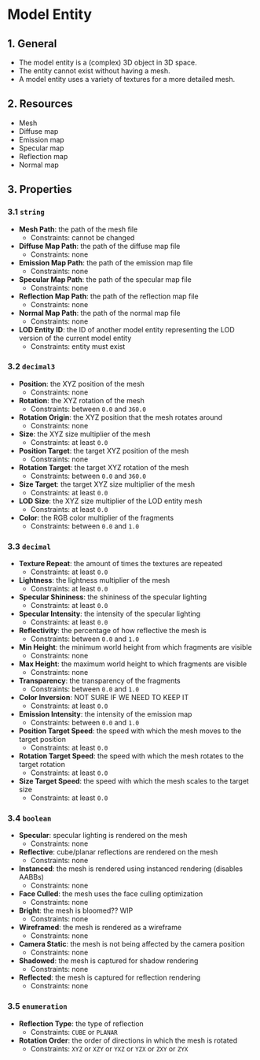 # Model Entity

## 1. General

- The model entity is a (complex) 3D object in 3D space.
- The entity cannot exist without having a mesh.
- A model entity uses a variety of textures for a more detailed mesh.

## 2. Resources

- Mesh
- Diffuse map
- Emission map
- Specular map
- Reflection map
- Normal map

## 3. Properties

### 3.1 `string`

- **Mesh Path**: the path of the mesh file
  - Constraints: cannot be changed
- **Diffuse Map Path**: the path of the diffuse map file
  - Constraints: none
- **Emission Map Path**: the path of the emission map file
  - Constraints: none
- **Specular Map Path**: the path of the specular map file
  - Constraints: none
- **Reflection Map Path**: the path of the reflection map file
  - Constraints: none
- **Normal Map Path**: the path of the normal map file
  - Constraints: none
- **LOD Entity ID**: the ID of another model entity representing the LOD version of the current model entity
  - Constraints: entity must exist

### 3.2 `decimal3`

- **Position**: the XYZ position of the mesh
  - Constraints: none
- **Rotation**: the XYZ rotation of the mesh
  - Constraints: between `0.0` and `360.0`
- **Rotation Origin**: the XYZ position that the mesh rotates around
  - Constraints: none
- **Size**: the XYZ size multiplier of the mesh
  - Constraints: at least `0.0`
- **Position Target**: the target XYZ position of the mesh
  - Constraints: none
- **Rotation Target**: the target XYZ rotation of the mesh
  - Constraints: between `0.0` and `360.0`
- **Size Target**: the target XYZ size multiplier of the mesh
  - Constraints: at least `0.0`
- **LOD Size**: the XYZ size multiplier of the LOD entity mesh
  - Constraints: at least `0.0`
- **Color**: the RGB color multiplier of the fragments
  - Constraints: between `0.0` and `1.0`

### 3.3 `decimal`

- **Texture Repeat**: the amount of times the textures are repeated
  - Constraints: at least `0.0`
- **Lightness**: the lightness multiplier of the mesh
  - Constraints: at least `0.0`
- **Specular Shininess**: the shininess of the specular lighting
  - Constraints: at least `0.0`
- **Specular Intensity**: the intensity of the specular lighting
  - Constraints: at least `0.0`
- **Reflectivity**: the percentage of how reflective the mesh is
  - Constraints: between `0.0` and `1.0`
- **Min Height**: the minimum world height from which fragments are visible
  - Constraints: none
- **Max Height**: the maximum world height to which fragments are visible
  - Constraints: none
- **Transparency**: the transparency of the fragments
  - Constraints: between `0.0` and `1.0`
- **Color Inversion**: NOT SURE IF WE NEED TO KEEP IT
  - Constraints: at least `0.0`
- **Emission Intensity**: the intensity of the emission map
  - Constraints: between `0.0` and `1.0`
- **Position Target Speed**: the speed with which the mesh moves to the target position
  - Constraints: at least `0.0`
- **Rotation Target Speed**: the speed with which the mesh rotates to the target rotation
  - Constraints: at least `0.0`
- **Size Target Speed**: the speed with which the mesh scales to the target size
  - Constraints: at least `0.0`

### 3.4 `boolean`

- **Specular**: specular lighting is rendered on the mesh
  - Constraints: none
- **Reflective**: cube/planar reflections are rendered on the mesh
  - Constraints: none
- **Instanced**: the mesh is rendered using instanced rendering (disables AABBs)
  - Constraints: none
- **Face Culled**: the mesh uses the face culling optimization
  - Constraints: none
- **Bright**: the mesh is bloomed?? WIP
  - Constraints: none
- **Wireframed**: the mesh is rendered as a wireframe
  - Constraints: none
- **Camera Static**: the mesh is not being affected by the camera position
  - Constraints: none
- **Shadowed**: the mesh is captured for shadow rendering
  - Constraints: none
- **Reflected**: the mesh is captured for reflection rendering
  - Constraints: none

### 3.5 `enumeration`

- **Reflection Type**: the type of reflection
  - Constraints: `CUBE` or `PLANAR`
- **Rotation Order**: the order of directions in which the mesh is rotated
  - Constraints: `XYZ` or `XZY` or `YXZ` or `YZX` or `ZXY` or `ZYX`
